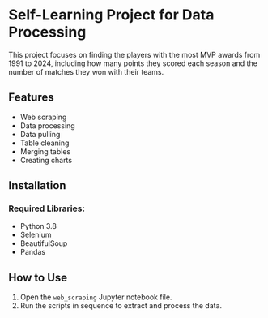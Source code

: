 # Self-Learning Project for Data Processing

This project focuses on finding the players with the most MVP awards from 1991 to 2024, including how many points they scored each season and the number of matches they won with their teams.

## Features

- Web scraping
- Data processing
- Data pulling
- Table cleaning
- Merging tables
- Creating charts

## Installation

### Required Libraries:

- Python 3.8
- Selenium
- BeautifulSoup
- Pandas

## How to Use

1. Open the `web_scraping` Jupyter notebook file.
2. Run the scripts in sequence to extract and process the data.
